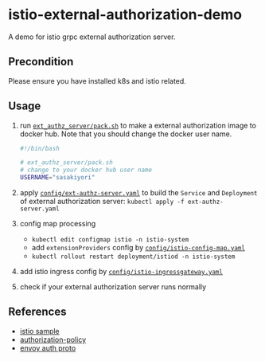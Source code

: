 # istio-external-authorization-demo
A demo for istio grpc external authorization server.

## Precondition
Please ensure you have installed k8s and istio related.

## Usage
1. run [`ext_authz_server/pack.sh`](ext_authz_server/pack.sh) to make a external authorization image to docker hub. Note that you should change the docker user name.
    ```bash
    #!/bin/bash

    # ext_authz_server/pack.sh
    # change to your docker hub user name
    USERNAME="sasakiyori"
    ```

2. apply [`config/ext-authz-server.yaml`](config/ext-authz-server.yaml) to build the `Service` and `Deployment` of external authorization server:  `kubectl apply -f ext-authz-server.yaml`

3. config map processing
   - `kubectl edit configmap istio -n istio-system`
   -  add `extensionProviders` config by [`config/istio-config-map.yaml`](config/istio-config-map.yaml)
   - `kubectl rollout restart deployment/istiod -n istio-system`

4. add istio ingress config by [`config/istio-ingressgateway.yaml`](config/istio-ingressgateway.yaml)

5. check if your external authorization server runs normally

## References
- [istio sample](https://github.com/istio/istio/tree/master/samples/extauthz)
- [authorization-policy](https://istio.io/latest/docs/reference/config/security/authorization-policy/)
- [envoy auth proto](https://www.envoyproxy.io/docs/envoy/latest/api-v3/service/auth/v3/external_auth.proto)

